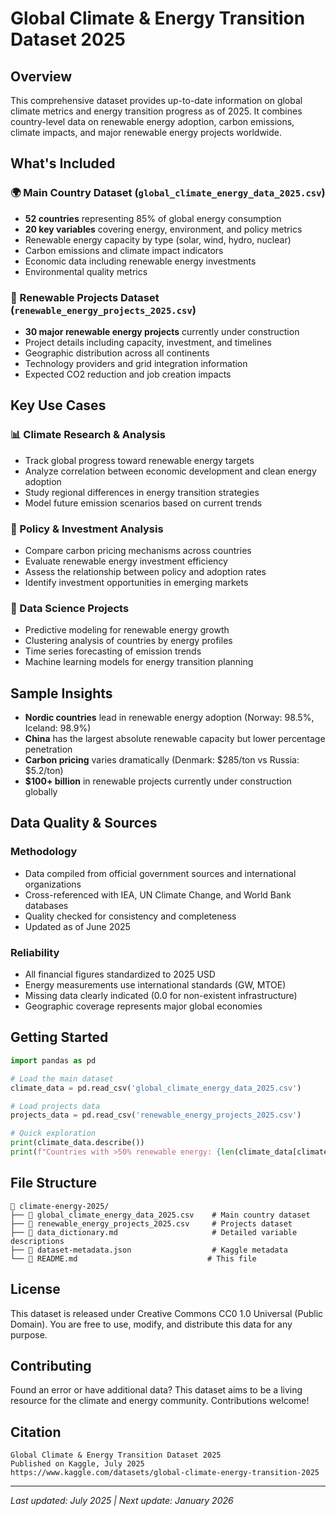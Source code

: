 # Global Climate & Energy Transition Dataset 2025

## Overview
This comprehensive dataset provides up-to-date information on global climate metrics and energy transition progress as of 2025. It combines country-level data on renewable energy adoption, carbon emissions, climate impacts, and major renewable energy projects worldwide.

## What's Included

### 🌍 Main Country Dataset (`global_climate_energy_data_2025.csv`)
- **52 countries** representing 85% of global energy consumption
- **20 key variables** covering energy, environment, and policy metrics
- Renewable energy capacity by type (solar, wind, hydro, nuclear)
- Carbon emissions and climate impact indicators
- Economic data including renewable energy investments
- Environmental quality metrics

### 🔋 Renewable Projects Dataset (`renewable_energy_projects_2025.csv`)
- **30 major renewable energy projects** currently under construction
- Project details including capacity, investment, and timelines
- Geographic distribution across all continents
- Technology providers and grid integration information
- Expected CO2 reduction and job creation impacts

## Key Use Cases

### 📊 Climate Research & Analysis
- Track global progress toward renewable energy targets
- Analyze correlation between economic development and clean energy adoption
- Study regional differences in energy transition strategies
- Model future emission scenarios based on current trends

### 🎯 Policy & Investment Analysis
- Compare carbon pricing mechanisms across countries
- Evaluate renewable energy investment efficiency
- Assess the relationship between policy and adoption rates
- Identify investment opportunities in emerging markets

### 🔬 Data Science Projects
- Predictive modeling for renewable energy growth
- Clustering analysis of countries by energy profiles
- Time series forecasting of emission trends
- Machine learning models for energy transition planning

## Sample Insights

- **Nordic countries** lead in renewable energy adoption (Norway: 98.5%, Iceland: 98.9%)
- **China** has the largest absolute renewable capacity but lower percentage penetration
- **Carbon pricing** varies dramatically (Denmark: $285/ton vs Russia: $5.2/ton)
- **$100+ billion** in renewable projects currently under construction globally

## Data Quality & Sources

### Methodology
- Data compiled from official government sources and international organizations
- Cross-referenced with IEA, UN Climate Change, and World Bank databases
- Quality checked for consistency and completeness
- Updated as of June 2025

### Reliability
- All financial figures standardized to 2025 USD
- Energy measurements use international standards (GW, MTOE)
- Missing data clearly indicated (0.0 for non-existent infrastructure)
- Geographic coverage represents major global economies

## Getting Started

```python
import pandas as pd

# Load the main dataset
climate_data = pd.read_csv('global_climate_energy_data_2025.csv')

# Load projects data
projects_data = pd.read_csv('renewable_energy_projects_2025.csv')

# Quick exploration
print(climate_data.describe())
print(f"Countries with >50% renewable energy: {len(climate_data[climate_data['renewable_energy_percent'] > 50])}")
```

## File Structure
```
📁 climate-energy-2025/
├── 📄 global_climate_energy_data_2025.csv    # Main country dataset
├── 📄 renewable_energy_projects_2025.csv     # Projects dataset
├── 📄 data_dictionary.md                     # Detailed variable descriptions
├── 📄 dataset-metadata.json                  # Kaggle metadata
└── 📄 README.md                             # This file
```

## License
This dataset is released under Creative Commons CC0 1.0 Universal (Public Domain). You are free to use, modify, and distribute this data for any purpose.

## Contributing
Found an error or have additional data? This dataset aims to be a living resource for the climate and energy community. Contributions welcome!

## Citation
```
Global Climate & Energy Transition Dataset 2025
Published on Kaggle, July 2025
https://www.kaggle.com/datasets/global-climate-energy-transition-2025
```

---
*Last updated: July 2025 | Next update: January 2026*
